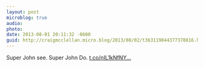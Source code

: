 ```yaml
---
layout: post
microblog: true
audio: 
photo: 
date: 2013-08-01 20:11:32 -0600
guid: http://craigmcclellan.micro.blog/2013/08/02/t363119844377378816.html
---
```

Super John see. Super John Do. [t.co/nIL1kNfNY...](https://t.co/nIL1kNfNY4)
